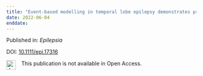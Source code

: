 ```yaml
---
title: "Event-based modelling in temporal lobe epilepsy demonstrates progressive atrophy from cross-sectional data."
date: 2022-06-04
enddate:
---
```


Published in: *Epilepsia*

DOI: [10.1111/epi.17316](https://doi.org/10.1111/epi.17316)

<img src="https://upload.wikimedia.org/wikipedia/commons/thumb/0/0e/Closed_Access_logo_transparent.svg/1200px-Closed_Access_logo_transparent.svg.png" alt="drawing" width="25" align="left"/> &nbsp;&nbsp;&nbsp;This publication is not available in Open Access.


